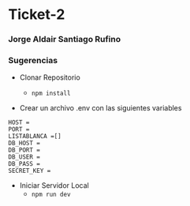 # Ticket-2

### Jorge Aldair Santiago Rufino

### Sugerencias
- Clonar Repositorio
    - `npm install`

- Crear un archivo .env con las siguientes variables
```
HOST =
PORT =
LISTABLANCA =[]
DB_HOST =
DB_PORT =
DB_USER =
DB_PASS =
SECRET_KEY =
```

- Iniciar Servidor Local
    - `npm run dev`
